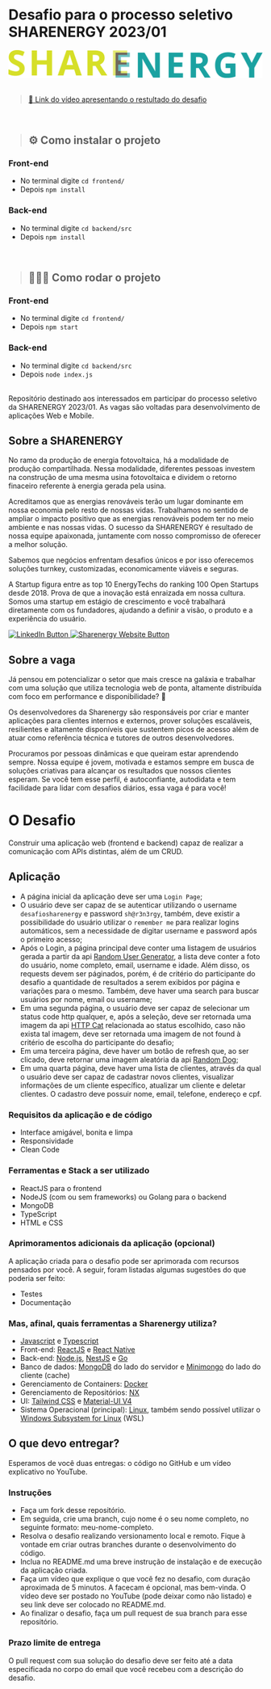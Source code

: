 # Desafio para o processo seletivo SHARENERGY 2023/01

![preview](./frontend/src/images/Logo.png)  
<br />

>[🔗 Link do vídeo apresentando o restultado do desafio](linkvideo) 

<br />

>## ⚙️ Como instalar o projeto

### Front-end
- No terminal digite ``` cd frontend/ ```
- Depois ``` npm install ```

### Back-end
- No terminal digite ``` cd backend/src ```
- Depois ``` npm install ```  

<br />

>## 👨🏽‍💻 Como rodar o projeto

### Front-end
- No terminal digite ``` cd frontend/ ```
- Depois ``` npm start ```

### Back-end
- No terminal digite ``` cd backend/src ```
- Depois ``` node index.js ```  

<br />
Repositório destinado aos interessados em participar do processo seletivo da SHARENERGY 2023/01. As vagas são voltadas para desenvolvimento de aplicações Web e Mobile.

## Sobre a SHARENERGY

No ramo da produção de energia fotovoltaica, há a modalidade de produção compartilhada. Nessa modalidade, diferentes pessoas investem na construção de uma mesma usina fotovoltaica e dividem o retorno finaceiro referente à energia gerada pela usina.

Acreditamos que as energias renováveis terão um lugar dominante em nossa economia pelo resto de nossas vidas. Trabalhamos no sentido de ampliar o impacto positivo que as energias renováveis podem ter no meio ambiente e nas nossas vidas. O sucesso da SHARENERGY é resultado de nossa equipe apaixonada, juntamente com nosso compromisso de oferecer a melhor solução.

Sabemos que negócios enfrentam desafios únicos e por isso oferecemos soluções turnkey, customizadas, economicamente viáveis e seguras.

A Startup figura entre as top 10 EnergyTechs do ranking 100 Open Startups desde 2018. Prova de que a inovação está enraizada em nossa cultura. Somos uma startup em estágio de crescimento e você trabalhará diretamente com os fundadores, ajudando a definir a visão, o produto e a experiência do usuário.

<p align="left">
  <a href="https://www.linkedin.com/company/sharenergy-brasil/">
    <img src="https://img.shields.io/badge/LinkedIn-%230077B5.svg?&style=flat-square&logo=linkedin&logoColor=white" alt="LinkedIn Button">
  </a>
  <a href="https://sharenergy.com.br/">
    <img src="https://img.shields.io/badge/-Website-red" alt="Sharenergy Website Button">
  </a>
</p>

## Sobre a vaga

Já pensou em potencializar o setor que mais cresce na galáxia e trabalhar com uma solução que utiliza tecnologia web de ponta, altamente distribuída com foco em performance e disponibilidade? 👀

Os desenvolvedores da Sharenergy são responsáveis por criar e manter aplicações para clientes internos e externos, prover soluções escaláveis, resilientes e altamente disponíveis que sustentem picos de acesso além de atuar como referência técnica e tutores de outros desenvolvedores.

Procuramos por pessoas dinâmicas e que queiram estar aprendendo sempre. Nossa equipe é jovem, motivada e estamos sempre em busca de soluções criativas para alcançar os resultados que nossos clientes esperam. Se você tem esse perfil, é autoconfiante, autodidata e tem facilidade para lidar com desafios diários, essa vaga é para você!

# O Desafio

Construir uma aplicação web (frontend e backend) capaz de realizar a comunicação com APIs distintas, além de um CRUD.

## Aplicação

- A página inicial da aplicação deve ser uma `Login Page`;
- O usuário deve ser capaz de se autenticar utilizando o username `desafiosharenergy` e password `sh@r3n3rgy`, também, deve existir a possibilidade do usuário utilizar o `remember me` para realizar logins automáticos, sem a necessidade de digitar username e password após o primeiro acesso;
- Após o Login, a página principal deve conter uma listagem de usuários gerada a partir da api [Random User Generator](https://randomuser.me/), a lista deve conter a foto do usuário, nome completo, email, username e idade. Além disso, os requests devem ser páginados, porém, é de critério do participante do desafio a quantidade de resultados a serem exibidos por página e variações para o mesmo. Também, deve haver uma search para buscar usuários por nome, email ou username;
- Em uma segunda página, o usuário deve ser capaz de selecionar um status code http qualquer, e, após a seleção, deve ser retornada uma imagem da api [HTTP Cat](https://http.cat/) relacionada ao status escolhido, caso não exista tal imagem, deve ser retornada uma imagem de not found à critério de escolha do participante do desafio;
- Em uma terceira página, deve haver um botão de refresh que, ao ser clicado, deve retornar uma imagem aleatória da api [Random Dog](https://random.dog/);
- Em uma quarta página, deve haver uma lista de clientes, através da qual o usuário deve ser capaz de cadastrar novos clientes, visualizar informações de um cliente específico, atualizar um cliente e deletar clientes. O cadastro deve possuir nome, email, telefone, endereço e cpf.

### Requisitos da aplicação e de código

- Interface amigável, bonita e limpa
- Responsividade
- Clean Code

### Ferramentas e Stack a ser utilizado

- ReactJS para o frontend
- NodeJS (com ou sem frameworks) ou Golang para o backend
- MongoDB
- TypeScript
- HTML e CSS

### Aprimoramentos adicionais da aplicação (opcional)

A aplicação criada para o desafio pode ser aprimorada com recursos pensados por você. A seguir, foram listadas algumas sugestões do que poderia ser feito:

- Testes
- Documentação

### Mas, afinal, quais ferramentas a Sharenergy utiliza?

* [Javascript](https://developer.mozilla.org/pt-BR/docs/Web/JavaScript) e [Typescript](https://www.typescriptlang.org/)
* Front-end: [ReactJS](https://reactjs.org/) e [React Native](https://reactnative.dev/)
* Back-end: [Node.js](https://nodejs.org/en/), [NestJS](https://nestjs.com/) e [Go](https://golang.org/)
* Banco de dados: [MongoDB](https://www.mongodb.com/) do lado do servidor e [Minimongo](https://guide.meteor.com/collections.html) do lado do cliente (cache)
* Gerenciamento de Containers: [Docker](https://www.docker.com/)
* Gerenciamento de Repositórios: [NX](https://nx.dev/)
* UI: [Tailwind CSS](https://tailwindcss.com/) e [Material-UI V4](https://v4.mui.com/)
* Sistema Operacional (principal): [Linux](https://www.linux.org/), também sendo possível utilizar o [Windows Subsystem for Linux](https://docs.microsoft.com/en-us/windows/wsl/) (WSL)

## O que devo entregar?

Esperamos de você duas entregas: o código no GitHub e um vídeo explicativo no YouTube.

### Instruções

- Faça um fork desse repositório.
- Em seguida, crie uma branch, cujo nome é o seu nome completo, no seguinte formato: meu-nome-completo.
- Resolva o desafio realizando versionamento local e remoto. Fique à vontade em criar outras branches durante o desenvolvimento do código.
- Inclua no README.md uma breve instrução de instalação e de execução da aplicação criada.
- Faça um vídeo que explique o que você fez no desafio, com duração aproximada de 5 minutos. A facecam é opcional, mas bem-vinda. O vídeo deve ser postado no YouTube (pode deixar como não listado) e seu link deve ser colocado no README.md.
- Ao finalizar o desafio, faça um pull request de sua branch para esse repositório.

### Prazo limite de entrega

O pull request com sua solução do desafio deve ser feito até a data especificada no corpo do email que você recebeu com a descrição do desafio.
